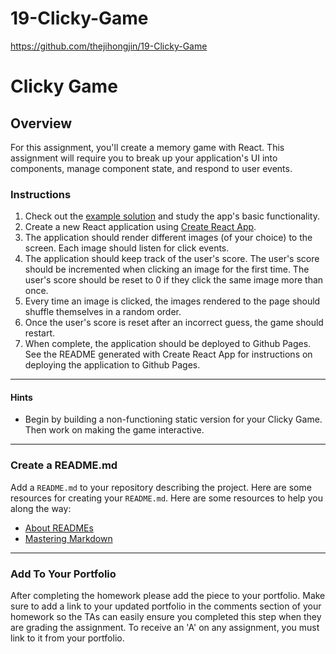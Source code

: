 # 19-Clicky-Game
https://github.com/thejihongjin/19-Clicky-Game

# Clicky Game
## Overview
For this assignment, you'll create a memory game with React. This assignment will require you to break up your application's UI into components, manage component state, and respond to user events.

### Instructions
1. Check out the [example solution](https://clicky-game.netlify.com/) and study the app's basic functionality.
2. Create a new React application using [Create React App](https://github.com/facebookincubator/create-react-app).
3. The application should render different images (of your choice) to the screen. Each image should listen for click events.
4. The application should keep track of the user's score. The user's score should be incremented when clicking an image for the first time. The user's score should be reset to 0 if they click the same image more than once.
5. Every time an image is clicked, the images rendered to the page should shuffle themselves in a random order.
6. Once the user's score is reset after an incorrect guess, the game should restart.
7. When complete, the application should be deployed to Github Pages. See the README generated with Create React App for instructions on deploying the application to Github Pages.
- - -

#### Hints
* Begin by building a non-functioning static version for your Clicky Game. Then work on making the game interactive.
- - -

### Create a README.md
Add a `README.md` to your repository describing the project. Here are some resources for creating your `README.md`. Here are some resources to help you along the way:
* [About READMEs](https://help.github.com/articles/about-readmes/)
* [Mastering Markdown](https://guides.github.com/features/mastering-markdown/)
- - -

### Add To Your Portfolio
After completing the homework please add the piece to your portfolio. Make sure to add a link to your updated portfolio in the comments section of your homework so the TAs can easily ensure you completed this step when they are grading the assignment. To receive an 'A' on any assignment, you must link to it from your portfolio.